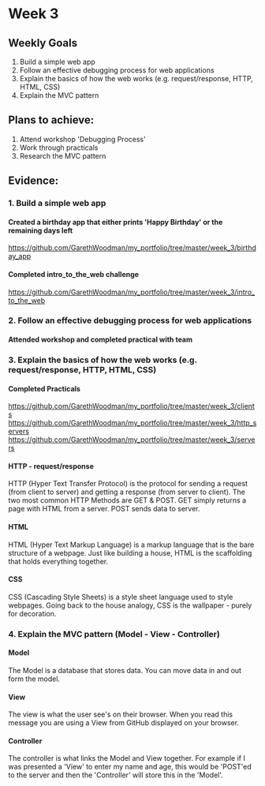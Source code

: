 # Week 3

## Weekly Goals
1. Build a simple web app
2. Follow an effective debugging process for web applications
3. Explain the basics of how the web works (e.g. request/response, HTTP, HTML, CSS)
4. Explain the MVC pattern


## Plans to achieve:
1. Attend workshop 'Debugging Process'
2. Work through practicals 
3. Research the MVC pattern

## Evidence:
### 1. Build a simple web app
#### Created a birthday app that either prints 'Happy Birthday' or the remaining days left 
https://github.com/GarethWoodman/my_portfolio/tree/master/week_3/birthday_app

#### Completed intro_to_the_web challenge
https://github.com/GarethWoodman/my_portfolio/tree/master/week_3/intro_to_the_web

### 2. Follow an effective debugging process for web applications
#### Attended workshop and completed practical with team

### 3. Explain the basics of how the web works (e.g. request/response, HTTP, HTML, CSS)
#### Completed Practicals
https://github.com/GarethWoodman/my_portfolio/tree/master/week_3/clients \
https://github.com/GarethWoodman/my_portfolio/tree/master/week_3/http_servers \
https://github.com/GarethWoodman/my_portfolio/tree/master/week_3/servers

#### HTTP - request/response 
HTTP (Hyper Text Transfer Protocol) is the protocol for sending a request (from client to server) and getting a response (from server to client).
The two most common HTTP Methods are GET & POST. GET simply returns a page with HTML from a server. POST sends data to server. 

#### HTML
HTML (Hyper Text Markup Language) is a markup language that is the bare structure of a webpage. Just like building a house, HTML is the scaffolding that holds everything together.  

#### CSS
CSS (Cascading Style Sheets) is a style sheet language used to style webpages. Going back to the house analogy, CSS is the wallpaper - purely for decoration. 


### 4. Explain the MVC pattern (Model - View - Controller)
#### Model
The Model is a database that stores data. You can move data in and out form the model.

#### View
The view is what the user see's on their browser. When you read this message you are using a View from GitHub displayed on your browser.

#### Controller
The controller is what links the Model and View together. For example if I was presented a 'View' to enter my name and age, this would be 'POST'ed to the server and then the 'Controller' will store this in the 'Model'.
